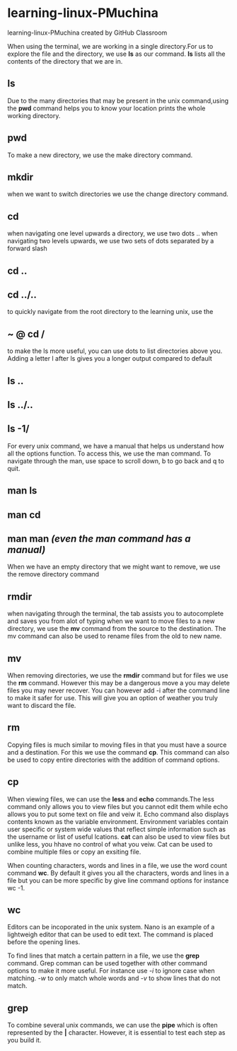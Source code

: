 # learning-linux-PMuchina
learning-linux-PMuchina created by GitHub Classroom


When using the terminal, we are working in a single directory.For us to explore the file and the directory, 
we use **ls** as our command. **ls** lists all the contents of the directory that we are in.
## ls

Due to the many directories that may be present in the unix command,using the **pwd** command helps you to know your location
prints the whole working directory.
## pwd 

To make a new directory, we use the make directory command.
## mkdir 

when we want to switch directories we use the change directory command.
## cd 

when navigating one level upwards a directory, we use two dots .. when navigating two levels upwards, we use two sets
of dots separated by a forward slash
## cd ..
## cd ../..

to quickly navigate from the root directory to the learning unix, use the
## ~ @ cd /

to make the ls more useful, you can use dots to list directories above you. Adding a letter l after ls gives you a longer 
output compared to default
## ls .. 
## ls ../..
## ls -1/

For every unix command, we have a manual that helps us understand how all the options function. To access this, 
we use the man command. To navigate through the man, use space to scroll down, b to go back and q to quit.
## man ls
## man cd
## man man *(even the man command has a manual)*

When we have an empty directory that we might want to remove, we use the remove directory command 
## rmdir

when navigating through the terminal, the tab assists you to autocomplete and saves you from alot of typing
when we want to move files to a new directory, we use the **mv** command from the source to the destination.
The mv command can also be used to rename files from the old to new name.
## mv

When removing directories, we use the **rmdir** command but for files we use the **rm** command. However this may be a dangerous 
move a you may delete files you may never recover. You can however add -i after the command line to make it safer for use. This
will give you an option of weather you truly want to discard the file.
## rm

Copying files is much similar to moving files in that you must have a source and a destination. For this we use the command **cp**. This command can also be used to copy entire directories with the addition of command options.
## cp

When viewing files, we can use the **less** and **echo** commands.The less command only allows you to view files but you cannot edit them while echo allows you to put some text on file and veiw it. Echo command also displays contents known as the variable environment. Environment variables contain user specific or system wide values that reflect simple information such as the username or list of useful lcations. **cat** can also be used to view files but unlike less, you hhave no control of what you veiw. Cat can be used to combine multiple files or copy an exsiting file.

When counting characters, words and lines in a file, we use the word count command **wc**. By default it gives you all the characters, words and lines in a file but you can be more specific by give line command options for instance wc -1.
## wc

Editors can be incoporated in the unix system. Nano is an example of a lightweigh editor that can be used to edit text. The command is placed before the opening lines.

To find lines that match a certain pattern in a file, we use the **grep** command. Grep comman can be used together with other command options to make it more useful. For instance use *-i* to ignore case when matching. *-w* to only match whole words and *-v* to show lines that do not match. 
## grep

To combine several unix commands, we can use the **pipe** which is often represented by the **|** character. However, it is essential to test each step as you build it. 
